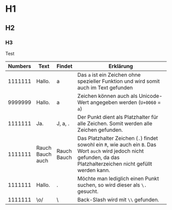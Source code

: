 # H1
## H2
### H3

Test





| Numbers    | Text                     | Findet          | Erklärung                                                                                                                                                       |
|----------|--------------------------|-----------------|-----------------------------------------------------------------------------------------------------------------------------------------------------------------|
| 1111111 | Hallo.                   | a               | Das `a` ist ein Zeichen ohne spezieller Funktion und wird somit auch im Text gefunden                                                                             |
| 9999999 | Hallo.                   | a               | Zeichen können auch als Unicode-Wert angegeben werden (`U+0060` = `a`)                                                                                              |
| 1111111 | Ja.                      | J, a, .   | Der Punkt dient als Platzhalter für alle Zeichen. Somit werden alle Zeichen gefunden.                                                                           |
| 1111111 | Rauch<br/>Bauch<br/>auch | Rauch<br/>Bauch | Das Platzhalter Zeichen (`.`) findet sowohl ein `R`, wie auch ein `B`. Das Wort `auch` wird jedoch nicht gefunden, da das Platzhalterzeichen nicht gefüllt werden kann. |
| 1111111 | Hallo.                   | .               | Möchte man lediglich einen Punkt suchen, so wird dieser als `\.` gesucht.                                                                                         |
| 1111111 | \o/                      | \               | Back-Slash wird mit `\\` gefunden.                                                                                                                                |

